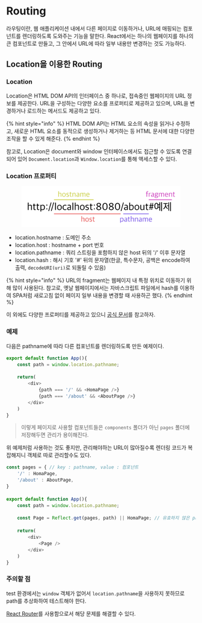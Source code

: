 # Routing

라우팅이란, 웹 애플리케이션 내에서 다른 페이지로 이동하거나, URL에 매핑되는 컴포넌트를 렌더링하도록 도와주는 기능을 말한다. React에서는 하나의 웹페이지를 하나의 큰 컴포넌트로 만들고, 그 안에서 URL에 따라 일부 내용만 변경하는 것도 가능하다.

## Location을 이용한 Routing

### Location

Location은 HTML DOM API의 인터페이스 중 하나로, 접속중인 웹페이지의 URL 정보를 제공한다. URL을 구성하는 다양한 요소를 프로퍼티로 제공하고 있으며, URL을 변경하거나 로드하는 메서드도 제공하고 있다.

{% hint style="info" %}
HTML DOM API는 HTML 요소의 속성을 읽거나 수정하고, 새로운 HTML 요소를 동적으로 생성하거나 제거하는 등 HTML 문서에 대한 다양한 조작을 할 수 있게 해준다.
{% endhint %}

참고로, Location은 document와 window 인터페이스에서도 접근할 수 있도록 연결되어 있어 `Document.location`과 `Window.location`를 통해 액세스할 수 있다.

### Location 프로퍼티

<figure><img src="/.gitbook/assets/location-prop.png" alt=""><figcaption></figcaption></figure>

- location.hostname : 도메인 주소
- location.host : hostname + port 번호
- location.pathname : 쿼리 스트링을 포함하지 않은 host 뒤의 '/' 이후 문자열
- location.hash : 해시 기호 '#' 뒤의 문자열(한글, 특수문자, 공백은 encode하여 출력, `decodeURI(uri)`로 되돌릴 수 있음)

{% hint style="info" %}
URL의 fragment는 웹페이지 내 특정 위치로 이동하기 위해 많이 사용된다.
참고로, 옛날 웹페이지에서는 자바스크립트 파일에서 hash를 이용하여 SPA처럼 새로고침 없이 페이지 일부 내용을 변경할 때 사용하곤 했다.
{% endhint %}

이 외에도 다양한 프로퍼티를 제공하고 있으니 [공식 문서](https://developer.mozilla.org/ko/docs/Web/API/Location)를 참고하자.

### 예제

다음은 pathname에 따라 다른 컴포넌트를 렌더링하도록 만든 예제이다.

```js
export default function App(){
    const path = window.location.pathname;

    return(
        <div>
            {path === '/' && <HomaPage />}
            {path === '/about' && <AboutPage />}
        </div>
    )
}
```

> 이렇게 페이지로 사용할 컴포넌트들은 `components` 폴더가 아닌 `pages` 폴더에 저장해두면 관리가 용이해진다.

위 예제처럼 사용하는 것도 좋지만, 관리해야하는 URL이 많아질수록 렌더링 코드가 복잡해지니 객체로 따로 관리할수도 있다.

```js
const pages = { // key : pathname, value : 컴포넌트
    '/' : HomaPage,
    '/about' : AboutPage,
}

export default function App(){
    const path = window.location.pathname;

    const Page = Reflect.get(pages, path) || HomaPage; // 유효하지 않은 path면 메인화면

    return(
        <div>
            <Page />
        </div>
    )
}
```

### 주의할 점

test 환경에서는 `window` 객체가 없어서 `location.pathname`을 사용하지 못하므로 path를 추상화하여 테스트해야 한다.

[React Router](./react-router.md)를 사용함으로서 해당 문제를 해결할 수 있다.
